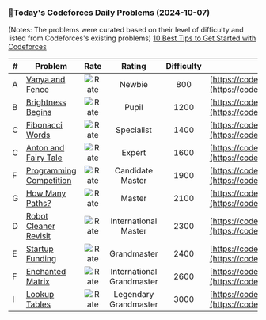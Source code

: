 ### 🌟Today's Codeforces Daily Problems (2024-10-07)
(Notes: The problems were curated based on their level of difficulty and listed from Codeforces's existing problems)
[10 Best Tips to Get Started with Codeforces](https://github.com/ika9810/Codeforces-Daily-Problems/blob/main/10%20Best%20Tips%20to%20Get%20Started%20with%20Codeforces.md)

| # | Problem | Rate| Rating | Difficulty | Contest |
|---| ----- | :--------: | :----------: | :----------: | ---------- |
|A|[Vanya and Fence](https://codeforces.com/contest/677/problem/A)|![Rate](https://img.shields.io/badge/Newbie-800-lightgrey)|Newbie|800|[https://codeforces.com/contest/677](https://codeforces.com/contest/677)|
|B|[Brightness Begins](https://codeforces.com/contest/2020/problem/B)|![Rate](https://img.shields.io/badge/Pupil-1200-brightgreen)|Pupil|1200|[https://codeforces.com/contest/2020](https://codeforces.com/contest/2020)|
|C|[Fibonacci Words](https://codeforces.com/contest/1505/problem/C)|![Rate](https://img.shields.io/badge/Specialist-1400-9cf)|Specialist|1400|[https://codeforces.com/contest/1505](https://codeforces.com/contest/1505)|
|C|[Anton and Fairy Tale](https://codeforces.com/contest/785/problem/C)|![Rate](https://img.shields.io/badge/Expert-1600-blue)|Expert|1600|[https://codeforces.com/contest/785](https://codeforces.com/contest/785)|
|F|[Programming Competition](https://codeforces.com/contest/1914/problem/F)|![Rate](https://img.shields.io/badge/Candidate%20Master-1900-blueviolet)|Candidate Master|1900|[https://codeforces.com/contest/1914](https://codeforces.com/contest/1914)|
|G|[How Many Paths?](https://codeforces.com/contest/1547/problem/G)|![Rate](https://img.shields.io/badge/Master-2100-orange)|Master|2100|[https://codeforces.com/contest/1547](https://codeforces.com/contest/1547)|
|D|[Robot Cleaner Revisit](https://codeforces.com/contest/1623/problem/D)|![Rate](https://img.shields.io/badge/International%20Master-2300-orange)|International Master|2300|[https://codeforces.com/contest/1623](https://codeforces.com/contest/1623)|
|E|[Startup Funding](https://codeforces.com/contest/633/problem/E)|![Rate](https://img.shields.io/badge/Grandmaster-2400-red)|Grandmaster|2400|[https://codeforces.com/contest/633](https://codeforces.com/contest/633)|
|F|[Enchanted Matrix](https://codeforces.com/contest/1493/problem/F)|![Rate](https://img.shields.io/badge/International%20Grandmaster-2600-red)|International Grandmaster|2600|[https://codeforces.com/contest/1493](https://codeforces.com/contest/1493)|
|I|[Lookup Tables](https://codeforces.com/contest/1423/problem/I)|![Rate](https://img.shields.io/badge/Legendary%20Grandmaster-3000-red)|Legendary Grandmaster|3000|[https://codeforces.com/contest/1423](https://codeforces.com/contest/1423)|
